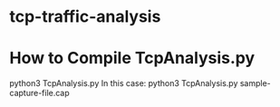 # tcp-traffic-analysis

# How to Compile TcpAnalysis.py
python3 TcpAnalysis.py <cap file here>
In this case: python3 TcpAnalysis.py sample-capture-file.cap